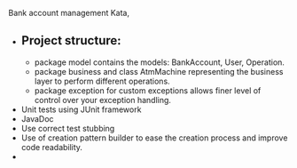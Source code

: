 Bank account management Kata,

* Project structure: 
  - 
  - package model contains the models: BankAccount, User, Operation.
  - package business and class AtmMachine representing the business layer to perform different operations.
  - package exception for custom exceptions allows finer level of control over your exception handling.
* Unit tests using JUnit framework
* JavaDoc
* Use correct test stubbing 
* Use of creation pattern builder to ease the creation process and improve code readability.
* 